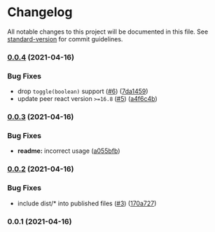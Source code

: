# Changelog

All notable changes to this project will be documented in this file. See [standard-version](https://github.com/conventional-changelog/standard-version) for commit guidelines.

### [0.0.4](https://github.com/ybiquitous/use-toggle/compare/v0.0.3...v0.0.4) (2021-04-16)

### Bug Fixes

- drop `toggle(boolean)` support ([#6](https://github.com/ybiquitous/use-toggle/issues/6)) ([7da1459](https://github.com/ybiquitous/use-toggle/commit/7da1459da1f9ef831c1bf0116be594bfe61c1b8c))
- update peer react version `>=16.8` ([#5](https://github.com/ybiquitous/use-toggle/issues/5)) ([a4f6c4b](https://github.com/ybiquitous/use-toggle/commit/a4f6c4b48a80609c803a5170c4d802b4218b4d48))

### [0.0.3](https://github.com/ybiquitous/use-toggle/compare/v0.0.2...v0.0.3) (2021-04-16)

### Bug Fixes

- **readme:** incorrect usage ([a055bfb](https://github.com/ybiquitous/use-toggle/commit/a055bfbc0dc986182f4485c92b50622c82adcb2f))

### [0.0.2](https://github.com/ybiquitous/use-toggle/compare/v0.0.1...v0.0.2) (2021-04-16)

### Bug Fixes

- include dist/\* into published files ([#3](https://github.com/ybiquitous/use-toggle/issues/3)) ([170a727](https://github.com/ybiquitous/use-toggle/commit/170a727a47221d1c2938a2041c3d203ee0ecf318))

### 0.0.1 (2021-04-16)
